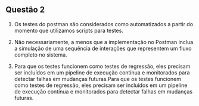## Questão 2

1) Os testes do postman são considerados como automatizados a partir do momento que utilizamos scripts para testes.

2) Não necessariamente, a menos que a implementação no Postman inclua a simulação de uma sequência de interações que representem um fluxo completo no sistema.

3) Para que os testes funcionem como testes de regressão, eles precisam ser incluídos em um pipeline de execução contínua e monitorados para detectar falhas em mudanças futuras.Para que os testes funcionem como testes de regressão, eles precisam ser incluídos em um pipeline de execução contínua e monitorados para detectar falhas em mudanças futuras.
